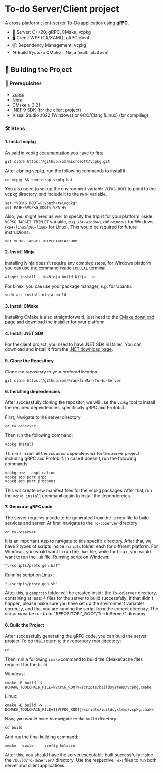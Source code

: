 ﻿# To-do Server/Client project

A cross-platform client-server To-Do application using **gRPC**.  
- 🔧 Server: C++20, gRPC, CMake, vcpkg  
- 🖥️ Client: WPF (C#/XAML), gRPC client  
- 📦 Dependency Management: vcpkg  
- 🛠 Build System: CMake + Ninja (multi-platform)

## 🚀 Building the Project

### 🔧 Prerequisites

- [vcpkg](https://github.com/microsoft/vcpkg)
- [Ninja](https://ninja-build.org/)
- [CMake ≥ 3.21](https://cmake.org/download/)
- [.NET 9 SDK](https://dotnet.microsoft.com/ru-ru/download/dotnet/9.0) (for the client project)
- Visual Studio 2022 (Windows) or GCC/Clang (Linux) (for compiling)

### 🛠 Steps

#### 1. Install vcpkg
As said in [vcpkg documentation](https://learn.microsoft.com/uk-ua/vcpkg/get_started/get-started-vs?pivots=shell-cmd) you have to first
```
git clone https://github.com/microsoft/vcpkg.git
```
After cloning vcpkg, run the following commands to install it:
```
cd vcpkg && bootstrap-vcpkg.bat
```
You also need to set up the environment variable `VCPKG_ROOT` to point to the vcpkg directory, and include it to the `PATH` variable.
```
set "VCPKG_ROOT=C:\path\to\vcpkg"
set PATH=%VCPKG_ROOT%;%PATH%
```
Also, you might need as well to specify the triplet for your platform inside `VCPKG_TARGET_TRIPLET` variable, e.g. `x64-windows`/`x86-windows` for Windows (`x64-linux`/`x86-linux` for Linux). This would be required for future instructions.
```
set VCPKG_TARGET_TRIPLET=PLATFORM
```

#### 2. Install Ninja
Installing Ninja doesn't require any complex steps, for Windows platform you can use the command inside `CMD.EXE` terminal:
```
winget install --id=Ninja-build.Ninja  -e
```
For Linux, you can use your package manager, e.g. for Ubuntu:
```
sudo apt install ninja-build
```

#### 3. Install CMake
Installing CMake is also straightforward, just head to the [CMake download page](https://cmake.org/download/) and download the installer for your platform.

#### 4. Install .NET SDK
For the client project, you need to have .NET SDK installed. You can download and install it from the [.NET download page](https://dotnet.microsoft.com/ru-ru/download/dotnet/9.0).

#### 5. Clone the Repository
Clone the repository to your prefered location:
```
git clone https://github.com/FranklinMar/To-do-Server
```

#### 6. Installing dependencies
After successfully cloning the repositor, we will use the `vcpkg` tool to install the required dependencies, specifically gRPC and Protobuf.

First, Navigate to the server directory:
```
cd to-doserver
```
Then run the following command:
```
vcpkg install
```
This will install all the required dependencies for the server project, including gRPC and Protobuf. In case it doesn't, run the following commands:
```
vcpkg new --application
vcpkg add port grpc
vcpkg add port protobuf
```
This will create new manifest files for the vcpkg packages. After that, run the `vcpkg install` command again to install the dependencies.

#### 7. Generate gRPC code
The server requires a code to be generated from the `.proto` file to build services and server. At first, navigate to the `To-doServer` directory:
```
cd to-doserver
```
It is an important step to navigate to this specific directory.
After that, we have 2 types of scripts inside `scripts` folder, each for different platform.
For Windows, you would want to run the `.bat` file, while for Linux, you would want to run the `.sh` file.
Running script on Windows:
```
"./scripts/proto-gen.bat"
```
Running script on Linux:
```
"./scripts/proto-gen.sh"
```
After this, a `genproto` folder will be created inside the `To-doServer` directory, containing at least 4 files for the server to build successfully.
If that didn't happen, please make sure you have set up the environment variables correctly, and that you are running the script from the correct directory.
The script must be run from "REPOSITORY_ROOT/To-doServer/" directory.

#### 8. Build the Project
After successfully generating the gRPC code, you can build the server project.
To do that, return to the repository root directory:
```
cd ..
```
Then, run a following `cmake` command to build the CMakeCache files required for the build:

Windows:
```
cmake -B build -S . -DCMAKE_TOOLCHAIN_FILE=%VCPKG_ROOT%/scripts/buildsystems/vcpkg.cmake
```
Linux:
```
cmake -B build -S . -DCMAKE_TOOLCHAIN_FILE=${VCPKG_ROOT}/scripts/buildsystems/vcpkg.cmake
```

Now, you would need to navigate to the `build` directory:
```
cd build
```
And run the final building command:
```
cmake --build . --config Release
```

After this, you should have the server executable built successfully inside the `/build/To-doServer/` directory.
Use the respective `.exe` files to run both server and client applications.